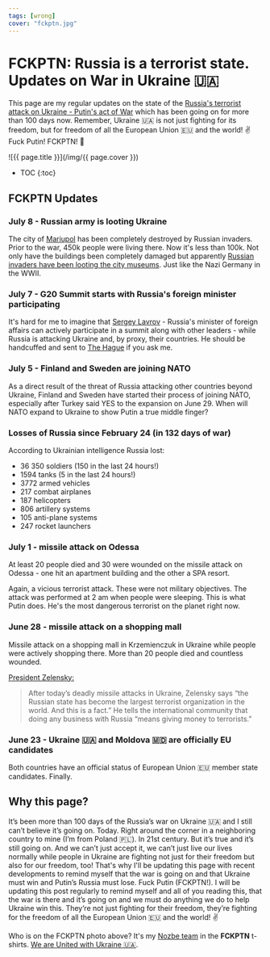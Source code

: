 ```yaml
---
tags: [wrong]
cover: "fckptn.jpg"
---
```


# FCKPTN: Russia is a terrorist state. Updates on War in Ukraine 🇺🇦

This page are my regular updates on the state of the [Russia's terrorist attack on Ukraine - Putin's act of War](/nowar/) which has been going on for more than 100 days now. Remember, Ukraine 🇺🇦 is not just fighting for its freedom, but for freedom of all the European Union 🇪🇺 and the world! ✌️ Fuck Putin! FCKPTN! 🖕

<!--More-->

![{{ page.title }}](/img/{{ page.cover }})

* TOC
{:toc}

## FCKPTN Updates

### July 8 - Russian army is looting Ukraine

The city of [Mariupol](https://en.wikipedia.org/wiki/Mariupol) has been completely destroyed by Russian invaders. Prior to the war, 450k people were living there. Now it's less than 100k. Not only have the buildings been completely damaged but apparently [Russian invaders have been looting the city museums](https://twitter.com/anneapplebaum/status/1545150814464970753). Just like the Nazi Germany in the WWII.

### July 7 - G20 Summit starts with Russia's foreign minister participating

It's hard for me to imagine that [Sergey Lavrov](https://en.wikipedia.org/wiki/Sergey_Lavrov) - Russia's minister of foreign affairs can actively participate in a summit along with other leaders - while Russia is attacking Ukraine and, by proxy, their countries. He should be handcuffed and sent to [The Hague](https://en.wikipedia.org/wiki/International_Court_of_Justice) if you ask me.

### July 5 - Finland and Sweden are joining NATO

As a direct result of the threat of Russia attacking other countries beyond Ukraine, Finland and Sweden have started their process of joining NATO, especially after Turkey said YES to the expansion on June 29. When will NATO expand to Ukraine to show Putin a true middle finger?

### Losses of Russia since February 24 (in 132 days of war)

According to Ukrainian intelligence Russia lost:

- 36 350 soldiers (150 in the last 24 hours!)
- 1594 tanks (5 in the last 24 hours!)
- 3772 armed vehicles
- 217 combat airplanes
- 187 helicopters
- 806 artillery systems
- 105 anti-plane systems
- 247 rocket launchers

### July 1 - missile attack on Odessa

At least 20 people died and 30 were wounded on the missile attack on Odessa - one hit an apartment building and the other a SPA resort.

Again, a vicious terrorist attack. These were not military objectives. The attack was performed at 2 am when people were sleeping. This is what Putin does. He's the most dangerous terrorist on the planet right now.

### June 28 - missile attack on a shopping mall

Missile attack on a shopping mall in Krzemienczuk in Ukraine while people were actively shopping there. More than 20 people died and countless wounded.

[President Zelensky:](https://twitter.com/ChristopherJM/status/1541525200793206786)

> After today’s deadly missile attacks in Ukraine, Zelensky says “the Russian state has become the largest terrorist organization in the world. And this is a fact.” He tells the international community that doing any business with Russia “means giving money to terrorists.”

### June 23 - Ukraine 🇺🇦 and Moldova 🇲🇩 are officially EU candidates

Both countries have an official status of European Union 🇪🇺 member state candidates. Finally.

## Why this page?

It’s been more than 100 days of the Russia’s war on Ukraine 🇺🇦 and I still can’t believe it’s going on. Today. Right around the corner in a neighboring country to mine (I’m from Poland 🇵🇱). In 21st century. But it’s true and it’s still going on. And we can’t just accept it, we can’t just live our lives normally while people in Ukraine are fighting not just for their freedom but also for our freedom, too! That's why I'll be updating this page with recent developments to remind myself that the war is going on and that Ukraine must win and Putin’s Russia must lose. Fuck Putin (FCKPTN!). I will be updating this post regularly to remind myself and all of you reading this, that the war is there and it’s going on and we must do anything we do to help Ukraine win this. They’re not just fighting for their freedom, they’re fighting for the freedom of all the European Union 🇪🇺 and the world! ✌️ 

Who is on the FCKPTN photo above? It's my [Nozbe team](/nozbe/) in the **FCKPTN** t-shirts. [We are United with Ukraine 🇺🇦](/nowar/).


[n]: https://michael.gratis/nozbe
[np]: https://michael.gratis/nozbepersonal